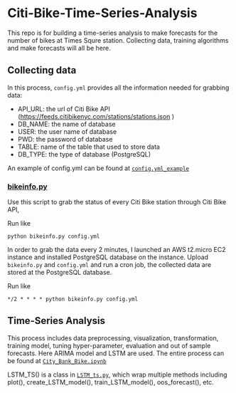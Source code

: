 # Citi-Bike-Time-Series-Analysis

This repo is for building a time-series analysis to make forecasts for the number of bikes at Times Squre station. Collecting data, training algorithms and make forecasts will all be here.

## Collecting data

In this process, `config.yml` provides all the information needed for grabbing data:
* API_URL: the url of Citi Bike API (https://feeds.citibikenyc.com/stations/stations.json )
* DB_NAME: the name of database
* USER: the user name of database
* PWD: the password of database
* TABLE: name of the table that used to store data
* DB_TYPE: the type of database (PostgreSQL)

An example of config.yml can be found at  [`config.yml_example`](https://github.com/mutouyu1124/Citi-Bikeshare-Time-Series-Analysis/blob/master/config.yml_example.yml)

### [bikeinfo.py](https://github.com/mutouyu1124/Citi-Bikeshare-Time-Series-Analysis/blob/master/bikeinfo.py)

Use this script to grab the status of every Citi Bike station through Citi Bike API, 

Run like
```
python bikeinfo.py config.yml
```

In order to grab the data every 2 minutes, I launched an AWS t2.micro EC2 instance and installed PostgreSQL database on the instance. Upload `bikeinfo.py` and  `config.yml` and run a cron job, the collected data are stored at the PostgreSQL database.

Run like
```
*/2 * * * * python bikeinfo.py config.yml
```
## Time-Series Analysis

This process includes data preprocessing, visualization, transformation, training model, tuning hyper-parameter, evaluation and out of sample forecasts. Here ARIMA model and LSTM are used. The entire process can be found at [`City_Bank_Bike.ipynb`](https://github.com/mutouyu1124/Citi-Bikeshare-Time-Series-Analysis/blob/master/City_Bank_Bike.ipynb)

LSTM_TS() is  a class in [`LSTM_ts.py`](https://github.com/mutouyu1124/Citi-Bikeshare-Time-Series-Analysis/blob/master/LSTM_ts.py), which wrap multiple methods including plot(), create_LSTM_model(), train_LSTM_model(), oos_forecast(), etc.
